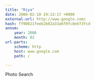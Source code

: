 ```yaml
---
title: "Riya"
date: 2006-02-10 19:13:17 +0000
external-url: http://www.google.com/
hash: ff90821feeb2b02a33a6f9fc8e5f3fcd
annum:
    year: 2006
    month: 02
url-parts:
    scheme: http
    host: www.google.com
    path: /

---
```


Photo Search
